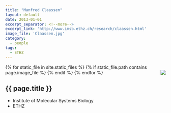 ```yaml
---
title: "Manfred Claassen"
layout: default
date: 2013-01-01
excerpt_separator: <!--more-->
excerpt_link: 'http://www.imsb.ethz.ch/research/claassen.html'
image_file: 'Claassen.jpg'
category:
  - people
tags:
  - ETHZ
---
```


{% for static_file in site.static_files %}
  {% if static_file.path contains page.image_file %}
<img style="float: right; max-width: 60px;" src="{{ static_file.path | relative_url}}" />
  {% endif %}
{% endfor %}

## {{ page.title }}

* Institute of Molecular Systems Biology
* ETHZ

<!--more-->
